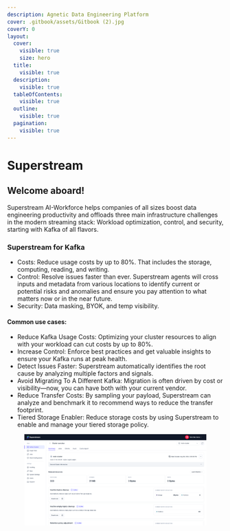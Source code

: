 ```yaml
---
description: Agnetic Data Engineering Platform
cover: .gitbook/assets/Gitbook (2).jpg
coverY: 0
layout:
  cover:
    visible: true
    size: hero
  title:
    visible: true
  description:
    visible: true
  tableOfContents:
    visible: true
  outline:
    visible: true
  pagination:
    visible: true
---
```


# Superstream

## Welcome aboard!

Superstream AI-Workforce helps companies of all sizes boost data engineering productivity and offloads three main infrastructure challenges in the modern streaming stack: Workload optimization, control, and security, starting with Kafka of all flavors.

### Superstream for Kafka

* Costs: Reduce usage costs by up to 80%. That includes the storage, computing, reading, and writing.
* Control: Resolve issues faster than ever. Superstream agents will cross inputs and metadata from various locations to identify current or potential risks and anomalies and ensure you pay attention to what matters now or in the near future.
* Security: Data masking, BYOK, and temp visibility.

#### Common use cases:

* Reduce Kafka Usage Costs: Optimizing your cluster resources to align with your workload can cut costs by up to 80%.
* Increase Control: Enforce best practices and get valuable insights to ensure your Kafka runs at peak health.
* Detect Issues Faster: Superstream automatically identifies the root cause by analyzing multiple factors and signals.
* Avoid Migrating To A Different Kafka: Migration is often driven by cost or visibility—now, you can have both with your current vendor.
* Reduce Transfer Costs: By sampling your payload, Superstream can analyze and benchmark it to recommend ways to reduce the transfer footprint.
* Tiered Storage Enabler: Reduce storage costs by using Superstream to enable and manage your tiered storage policy.

<figure><img src=".gitbook/assets/Screenshot 2025-01-15 at 8.56.51.png" alt=""><figcaption></figcaption></figure>
